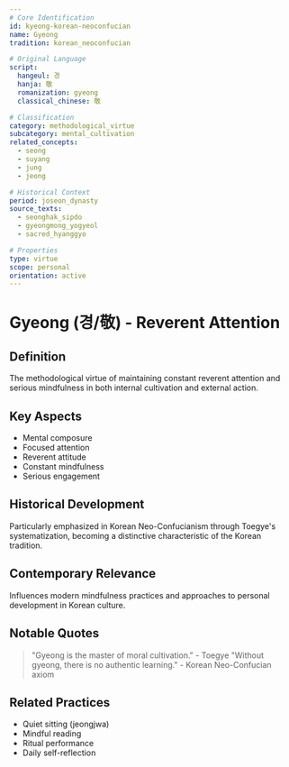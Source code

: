```yaml
---
# Core Identification
id: kyeong-korean-neoconfucian
name: Gyeong
tradition: korean_neoconfucian

# Original Language
script:
  hangeul: 경
  hanja: 敬
  romanization: gyeong
  classical_chinese: 敬

# Classification
category: methodological_virtue
subcategory: mental_cultivation
related_concepts:
  - seong
  - suyang
  - jung
  - jeong

# Historical Context
period: joseon_dynasty
source_texts:
  - seonghak_sipdo
  - gyeongmong_yogyeol
  - sacred_hyanggyo

# Properties
type: virtue
scope: personal
orientation: active
---
```


# Gyeong (경/敬) - Reverent Attention

## Definition
The methodological virtue of maintaining constant reverent attention and serious mindfulness in both internal cultivation and external action.

## Key Aspects
- Mental composure
- Focused attention
- Reverent attitude
- Constant mindfulness
- Serious engagement

## Historical Development
Particularly emphasized in Korean Neo-Confucianism through Toegye's systematization, becoming a distinctive characteristic of the Korean tradition.

## Contemporary Relevance
Influences modern mindfulness practices and approaches to personal development in Korean culture.

## Notable Quotes
> "Gyeong is the master of moral cultivation." - Toegye
> "Without gyeong, there is no authentic learning." - Korean Neo-Confucian axiom

## Related Practices
- Quiet sitting (jeongjwa)
- Mindful reading
- Ritual performance
- Daily self-reflection